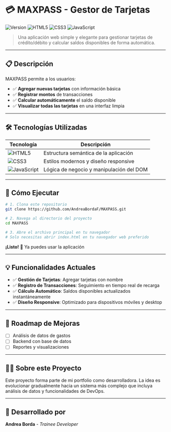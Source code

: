 # 💳 MAXPASS - Gestor de Tarjetas

![Version](https://img.shields.io/badge/version-1.0.0-blue.svg)
![HTML5](https://img.shields.io/badge/HTML5-E34F26?logo=html5&logoColor=white)
![CSS3](https://img.shields.io/badge/CSS3-1572B6?logo=css3&logoColor=white)
![JavaScript](https://img.shields.io/badge/JavaScript-F7DF1E?logo=javascript&logoColor=black)

> Una aplicación web simple y elegante para gestionar tarjetas de crédito/débito y calcular saldos disponibles de forma automática.

---

## 📋 Descripción
MAXPASS permite a los usuarios:

- ✅ **Agregar nuevas tarjetas** con información básica
- ✅ **Registrar montos** de transacciones
- ✅ **Calcular automáticamente** el saldo disponible
- ✅ **Visualizar todas las tarjetas** en una interfaz limpia

---

## 🛠️ Tecnologías Utilizadas

| Tecnología | Descripción |
|------------|-------------|
| ![HTML5](https://img.shields.io/badge/HTML5-E34F26?style=flat&logo=html5&logoColor=white) | Estructura semántica de la aplicación |
| ![CSS3](https://img.shields.io/badge/CSS3-1572B6?style=flat&logo=css3&logoColor=white) | Estilos modernos y diseño responsive |
| ![JavaScript](https://img.shields.io/badge/JavaScript-F7DF1E?style=flat&logo=javascript&logoColor=black) | Lógica de negocio y manipulación del DOM |

---

## 🚀 Cómo Ejecutar

```bash
# 1. Clona este repositorio
git clone https://github.com/AndreaBordaF/MAXPASS.git

# 2. Navega al directorio del proyecto
cd MAXPASS

# 3. Abre el archivo principal en tu navegador
# Solo necesitas abrir index.html en tu navegador web preferido
```

**¡Listo!** 🎉 Ya puedes usar la aplicación

---

## 💡 Funcionalidades Actuales

- ✅ **Gestión de Tarjetas**: Agregar tarjetas con nombre
- ✅ **Registro de Transacciones**: Seguimiento en tiempo real de recarga
- ✅ **Cálculo Automático**: Saldos disponibles actualizados instantáneamente
- ✅ **Diseño Responsive**: Optimizado para dispositivos móviles y desktop

---

## 🔮 Roadmap de Mejoras

- [ ] Análisis de datos de gastos
- [ ] Backend con base de datos
- [ ] Reportes y visualizaciones

---


## 👩‍💻 Sobre este Proyecto

Este proyecto forma parte de mi portfolio como desarrolladora. La idea es evolucionar gradualmente hacia un sistema más complejo que incluya análisis de datos y funcionalidades de DevOps.

---

## 👤 Desarrollado por

**Andrea Borda** - *Trainee Developer*
